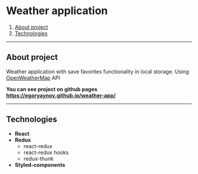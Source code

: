 # Weather application

1. [About project](#about)
1. [Technologies](#technologies)

------------

## <a name="about">About project</a>

Weather application with save favorites functionality in local storage. Using [OpenWeatherMap](https://openweathermap.org/) API<br>

**You can see project on github pages https://egoryaynov.github.io/weather-app/**

------------

## <a name="technologies">Technologies</a>

* **React**
* **Redux**
    * react-redux
    * react-redux hooks
    * redux-thunk
* **Styled-components**
